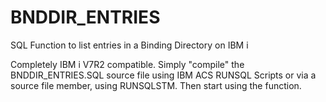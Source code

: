 # BNDDIR_ENTRIES
SQL Function to list entries in a Binding Directory on IBM i

Completely IBM i V7R2 compatible. 
Simply "compile" the BNDDIR_ENTRIES.SQL source file using IBM ACS RUNSQL Scripts
or via a source file member, using RUNSQLSTM. 
Then start using the function.
